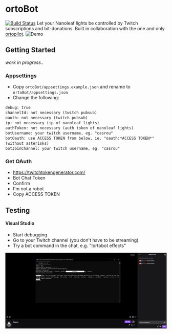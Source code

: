 # ortoBot
[![Build Status](https://travis-ci.com/casrou/ortoBot.svg?token=9rfyGsm1xydBPACurxpn&branch=master)](https://travis-ci.com/casrou/ortoBot)
Let your Nanoleaf lights be controlled by Twitch subscriptions and bit-donations. Built in collaboration with the one and only [ortopilot](https://www.twitch.tv/ortopilot).
![Demo](https://github.com/casrou/ortobot/raw/master/media/demo.gif "Demo")
## Getting Started
_work in progress.._
### Appsettings
- Copy `ortoBot/appsettings.example.json` and rename to `ortoBot/appsettings.json`
- Change the following:
```
debug: true
channelId: not necessary (twitch pubsub)
oauth: not necessary (twitch pubsub)
ip: not necessary (ip of nanoleaf lights)
authToken: not necessary (auth token of nanoleaf lights)
botUsername: your twitch username, eg. "casrou"
botOauth: use ACCESS TOKEN from below, ie. "oauth:*ACCESS TOKEN*" (without asterisks)
botJoinChannel: your twitch username, eg. "casrou"
```
### Get OAuth
- https://twitchtokengenerator.com/
- Bot Chat Token
- Confirm
- I'm not a robot
- Copy ACCESS TOKEN

## Testing
#### Visual Studio
- Start debugging
- Go to your Twitch channel (you don't have to be streaming)
- Try a bot command in the chat, e.g. "!ortobot effects"

![The output of the command should then be printed to the console](https://github.com/casrou/ortobot/raw/master/media/gettingstarted1.png "Getting Started")
